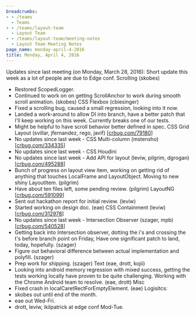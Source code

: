 ```yaml
---
breadcrumbs:
- - /teams
  - Teams
- - /teams/layout-team
  - Layout Team
- - /teams/layout-team/meeting-notes
  - Layout Team Meeting Notes
page_name: monday-april-4-2016
title: Monday, April 4, 2016
---
```


Updates since last meeting (on Monday, March 28, 2016):
Short update this week as a lot of people are due to Edge conf.
Scrolling (skobes)
- Restored ScopedLogger.
- Continued to work on on getting ScrollAnchor to work during smooth
scroll animation. (skobes)
CSS Flexbox (cbiesinger)
- Fixed a scrolling bug, caused a small regression, looking into it now.
- Landed a work-around to allow DI into branch, have a better patch
that I'll keep working on this week. Currently breaks one of our
tests.
- Might be helpful to have scroll behavior better defined in spec.
CSS Grid Layout (svillar, jfernandez, rego, javif)
\[[crbug.com/79180](http://crbug.com/79180)\]
- No updates since last week -
CSS Multi-column (mstensho) \[[crbug.com/334335](http://crbug.com/334335)\]
- No updates since last week -
CSS Houdini
- No updates since last week -
Add API for layout (leviw, pilgrim, dgrogan)
\[[crbug.com/495288](http://crbug.com/495288)\]
- Bunch of progress on layout view item, working on getting rid of
anything that touches LocalFrame and LayoutObject. Moving to new
shiny LayoutItem. (pilgrim)
- Have about ten files left, some pending review. (pilgrim)
LayoutNG \[[crbug.com/591099](http://crbug.com/591099)\]
- Sent out hackathon report for initial review. (leviw)
- Started working on design doc. (eae)
CSS Containment (leviw) \[[crbug.com/312978](http://crbug.com/312978)\]
- No updates since last week -
Intersection Observer (szager, mpb)
\[[crbug.com/540528](http://crbug.com/540528)\]
- Getting back into Intersection observer, dotting the i's and crossing
the t's before branch point on Friday, Have one significant patch to
land, today, hopefully. (szager)
- Figure out behavioral difference between actual implementation and
polyfill. (szager)
- Prep work for shipping. (szager)
Text (eae, drott, kojii)
- Looking into android memory regression with mixed success, getting the
tests working locally have proven to be quite challenging. Working
with the Chrome Android team to resolve. (eae, drott)
Misc
- Fixed crash in localCaretRectForEmptyElement. (eae)
Logisitcs:
- skobes out until end of the month.
- eae out Wed-Fri.
- drott, leviw, ikilpatrick at edge conf Mod-Tue.
